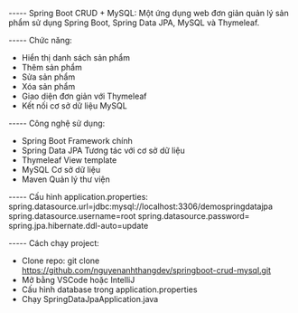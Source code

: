 ----- Spring Boot CRUD + MySQL:
Một ứng dụng web đơn giản quản lý sản phẩm sử dụng Spring Boot, Spring Data JPA, MySQL và Thymeleaf.

----- Chức năng:
+ Hiển thị danh sách sản phẩm
+ Thêm sản phẩm
+ Sửa sản phẩm
+ Xóa sản phẩm
+ Giao diện đơn giản với Thymeleaf
+ Kết nối cơ sở dữ liệu MySQL

----- Công nghệ sử dụng:
+ Spring Boot	Framework chính
+ Spring Data JPA	Tương tác với cơ sở dữ liệu
+ Thymeleaf	View template
+ MySQL	Cơ sở dữ liệu
+ Maven	Quản lý thư viện

----- Cấu hình application.properties:
spring.datasource.url=jdbc:mysql://localhost:3306/demospringdatajpa
spring.datasource.username=root
spring.datasource.password=
spring.jpa.hibernate.ddl-auto=update

----- Cách chạy project:
+ Clone repo: git clone https://github.com/nguyenanhthangdev/springboot-crud-mysql.git
+ Mở bằng VSCode hoặc IntelliJ
+ Cấu hình database trong application.properties
+ Chạy SpringDataJpaApplication.java
